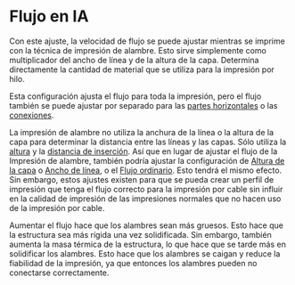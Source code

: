 Flujo en IA
====
Con este ajuste, la velocidad de flujo se puede ajustar mientras se imprime con la técnica de impresión de alambre. Esto sirve simplemente como multiplicador del ancho de línea y de la altura de la capa. Determina directamente la cantidad de material que se utiliza para la impresión por hilo.

Esta configuración ajusta el flujo para toda la impresión, pero el flujo también se puede ajustar por separado para las [partes horizontales](wireframe_flow_flat.md) o las [conexiones](wireframe_flow_connection.md).

La impresión de alambre no utiliza la anchura de la línea o la altura de la capa para determinar la distancia entre las líneas y las capas. Sólo utiliza la [altura](wireframe_height.md) y la [distancia de inserción](wireframe_roof_inset.md). Así que en lugar de ajustar el flujo de la Impresión de alambre, también podría ajustar la configuración de [Altura de la capa](../resolución/capa_altura.md) o [Ancho de línea](../resolución/ancho_de_línea.md), o el [Flujo ordinario](../material/material_flow.md). Esto tendrá el mismo efecto. Sin embargo, estos ajustes existen para que se pueda crear un perfil de impresión que tenga el flujo correcto para la impresión por cable sin influir en la calidad de impresión de las impresiones normales que no hacen uso de la impresión por cable.

Aumentar el flujo hace que los alambres sean más gruesos. Esto hace que la estructura sea más rígida una vez solidificada. Sin embargo, también aumenta la masa térmica de la estructura, lo que hace que se tarde más en solidificar los alambres. Esto hace que los alambres se caigan y reduce la fiabilidad de la impresión, ya que entonces los alambres pueden no conectarse correctamente.